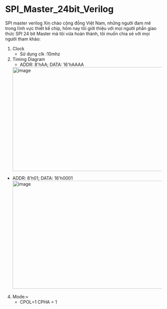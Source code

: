 # SPI_Master_24bit_Verilog
SPI master verilog
Xin chào cộng đồng Việt Nam, những người đam mê trong lĩnh vực thiết kế chip, hôm nay tôi giới thiệu với mọi người phần giao thức SPI 24 bit Master mà tôi vừa hoàn thành, tôi muốn chia sẻ với mọi người tham khảo:
1. Clock
   - Sử dụng clk :10mhz
3. Timing Diagram
   - ADDR: 8'hAA; DATA: 16'hAAAA 
   <img width="1271" height="333" alt="image" src="https://github.com/user-attachments/assets/1799a536-dd99-4dc4-a099-d2ab5a0f2537" />
  - ADDR: 8'h01; DATA: 16'h0001
    <img width="1714" height="346" alt="image" src="https://github.com/user-attachments/assets/d9bb0fc8-16c8-40ce-9bf8-01eb0effc5c1" />
4. Mode:=
    - CPOL=1 CPHA = 1
